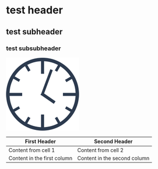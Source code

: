 # test header

## test subheader

### test subsubheader

![clock](images/clock.png)

First Header | Second Header
------------ | -------------
Content from cell 1 | Content from cell 2
Content in the first column | Content in the second column
